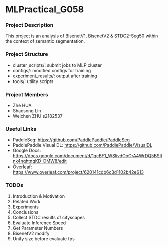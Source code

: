 # MLPractical_G058
### Project Description
This project is an analysis of BisenetV1, BisenetV2 & STDC2-Seg50 within the context of semantic segmentation.

### Project Structure
- cluster_scripts/: submit jobs to MLP cluster
- configs/: modified configs for training
- experiment_results/: output after training
- tools/: utility scripts

### Project Members
- Zhe HUA
- Shaosong Lin
- Weichen ZHU s2182537

### Useful Links
- PaddleSeg: https://github.com/PaddlePaddle/PaddleSeg
- PaddlePaddle Visual DL: https://github.com/PaddlePaddle/VisualDL
- Google Docs: https://docs.google.com/document/d/1qcBF1_WSlivdOoOrA4WrDQ5BSItnk4nqhtnqKD-DMW8/edit
- Overleaf: https://www.overleaf.com/project/620141cdb6c3d1102b42e613

### TODOs
1. Introduction & Motivation
2. Related Work
3. Experiments
4. Conclusions
5. Collect STDC results of cityscapes
6. Evaluate Inference Speed
7. Get Parameter Numbers
8. BisenetV2 modify
9. Unify size before evaluate fps